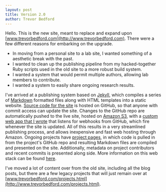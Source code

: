 ```yaml
---
layout: post
title: Version 2.0
author: Trevor Bedford
---
```


Hello.
This is the new site, meant to replace and expand upon [www.trevorbedford.com](http://www.trevorbedford.com).
There were a few different reasons for embarking on the upgrade.

* In moving from a personal site to a lab site, I wanted something of a aesthetic break with the past.
* I wanted to clean up the publishing pipeline from my hacked-together Ruby scripts used in the old site to a more robust build system.
* I wanted a system that would permit multiple authors, allowing lab members to contribute.
* I wanted a system to easily share ongoing research results.

I've arrived at a publishing system based on [Jekyll](http://jekyllrb.com/), which compiles a series of [Markdown](http://daringfireball.net/projects/markdown/) formatted files along with HTML templates into a static website.
[Source code for the site](https://github.com/blab/blotter) is hosted on GitHub, so that anyone with commit access can update the site.
Changes to the GitHub repo are automatically pushed to the live site, hosted on [Amazon S3](http://aws.amazon.com/s3/), with a [custom web app that I wrote](https://github.com/blab/blotter-hook) that listens for webhooks from GitHub, which fire whenever the site is updated.
All of this results in a very streamlined publishing process, and allows inexpensive and fast web hosting through Amazon.
Ongoing projects have [project pages](/projects/), in which code is pulled in from the project's GitHub repo and resulting Markdown files are compiled and presented on the site.
Additionally, metadata on project contributors and recent commits is presented along side.
More information on this web stack can be found [here](/misc/about/).  

I've moved a lot of content over from the old site, including all the blog posts, but there are a few legacy projects that will just remain over at [www.trevorbedford.com/projects.html](http://www.trevorbedford.com/projects.html).
